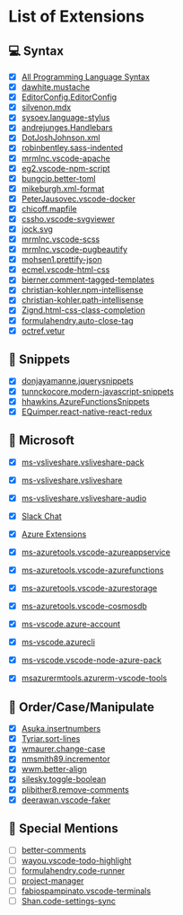 # List of Extensions

## 💻 Syntax

- [x] [All Programming Language Syntax](https://marketplace.visualstudio.com/search?target=VSCode&category=Programming%20Languages&sortBy=Downloads)
- [x] [dawhite.mustache](https://marketplace.visualstudio.com/items?itemName=dawhite.mustache)
- [x] [EditorConfig.EditorConfig](https://marketplace.visualstudio.com/items?itemName=EditorConfig.EditorConfig)
- [x] [silvenon.mdx](https://marketplace.visualstudio.com/items?itemName=silvenon.mdx)
- [x] [sysoev.language-stylus](https://marketplace.visualstudio.com/items?itemName=sysoev.language-stylus)
- [x] [andrejunges.Handlebars](https://marketplace.visualstudio.com/items?itemName=andrejunges.Handlebars)
- [x] [DotJoshJohnson.xml](https://marketplace.visualstudio.com/items?itemName=DotJoshJohnson.xml)
- [x] [robinbentley.sass-indented](https://marketplace.visualstudio.com/items?itemName=robinbentley.sass-indented)
- [x] [mrmlnc.vscode-apache](https://marketplace.visualstudio.com/items?itemName=mrmlnc.vscode-apache)
- [x] [eg2.vscode-npm-script](https://marketplace.visualstudio.com/items?itemName=eg2.vscode-npm-script)
- [x] [bungcip.better-toml](https://marketplace.visualstudio.com/items?itemName=bungcip.better-toml)
- [x] [mikeburgh.xml-format](https://marketplace.visualstudio.com/items?itemName=mikeburgh.xml-format)
- [x] [PeterJausovec.vscode-docker](https://marketplace.visualstudio.com/items?itemName=PeterJausovec.vscode-docker)
- [x] [chicoff.mapfile](https://marketplace.visualstudio.com/items?itemName=chicoff.mapfile)
- [x] [cssho.vscode-svgviewer](https://marketplace.visualstudio.com/items?itemName=cssho.vscode-svgviewer)
- [x] [jock.svg](https://marketplace.visualstudio.com/items?itemName=jock.svg)
- [x] [mrmlnc.vscode-scss](https://marketplace.visualstudio.com/items?itemName=mrmlnc.vscode-scss)
- [x] [mrmlnc.vscode-pugbeautify](https://marketplace.visualstudio.com/items?itemName=mrmlnc.vscode-pugbeautify)
- [x] [mohsen1.prettify-json](https://marketplace.visualstudio.com/items?itemName=mohsen1.prettify-json)
- [x] [ecmel.vscode-html-css](https://marketplace.visualstudio.com/items?itemName=ecmel.vscode-html-css)
- [x] [bierner.comment-tagged-templates](https://marketplace.visualstudio.com/items?itemName=bierner.comment-tagged-templates)
- [x] [christian-kohler.npm-intellisense](https://marketplace.visualstudio.com/items?itemName=christian-kohler.npm-intellisense)
- [x] [christian-kohler.path-intellisense](https://marketplace.visualstudio.com/items?itemName=christian-kohler.path-intellisense)
- [x] [Zignd.html-css-class-completion](https://marketplace.visualstudio.com/items?itemName=Zignd.html-css-class-completion)
- [x] [formulahendry.auto-close-tag](https://marketplace.visualstudio.com/items?itemName=formulahendry.auto-close-tag)
- [x] [octref.vetur](https://marketplace.visualstudio.com/items?itemName=octref.vetur)

## 🚀 Snippets

- [x] [donjayamanne.jquerysnippets](https://marketplace.visualstudio.com/items?itemName=donjayamanne.jquerysnippets)
- [x] [tunnckocore.modern-javascript-snippets](https://marketplace.visualstudio.com/items?itemName=tunnckocore.modern-javascript-snippets)
- [x] [hhawkins.AzureFunctionsSnippets](https://marketplace.visualstudio.com/items?itemName=hhawkins.AzureFunctionsSnippets)
- [x] [EQuimper.react-native-react-redux](https://marketplace.visualstudio.com/items?itemName=EQuimper.react-native-react-redux)

## 🌋 Microsoft

- [x] [ms-vsliveshare.vsliveshare-pack](https://marketplace.visualstudio.com/items?itemName=ms-vsliveshare.vsliveshare-pack)
- [x] [ms-vsliveshare.vsliveshare](https://marketplace.visualstudio.com/items?itemName=ms-vsliveshare.vsliveshare)
- [x] [ms-vsliveshare.vsliveshare-audio](https://marketplace.visualstudio.com/items?itemName=ms-vsliveshare.vsliveshare-audio)
- [x] [Slack Chat](https://marketplace.visualstudio.com/items?itemName=karigari.chat)
- [x] [Azure Extensions](https://marketplace.visualstudio.com/search?target=VSCode&category=Azure&sortBy=Downloads)
- [x] [ms-azuretools.vscode-azureappservice](https://marketplace.visualstudio.com/items?itemName=ms-azuretools.vscode-azureappservice)
- [x] [ms-azuretools.vscode-azurefunctions](https://marketplace.visualstudio.com/items?itemName=ms-azuretools.vscode-azurefunctions)
- [x] [ms-azuretools.vscode-azurestorage](https://marketplace.visualstudio.com/items?itemName=ms-azuretools.vscode-azurestorage)
- [x] [ms-azuretools.vscode-cosmosdb](https://marketplace.visualstudio.com/items?itemName=ms-azuretools.vscode-cosmosdb)
- [x] [ms-vscode.azure-account](https://marketplace.visualstudio.com/items?itemName=ms-vscode.azure-account)
- [x] [ms-vscode.azurecli](https://marketplace.visualstudio.com/items?itemName=ms-vscode.azurecli)
- [x] [ms-vscode.vscode-node-azure-pack](https://marketplace.visualstudio.com/items?itemName=ms-vscode.vscode-node-azure-pack)
- [x] [msazurermtools.azurerm-vscode-tools](https://marketplace.visualstudio.com/items?itemName=msazurermtools.azurerm-vscode-tools)


## 🚦 Order/Case/Manipulate

- [x] [Asuka.insertnumbers](https://marketplace.visualstudio.com/items?itemName=Asuka.insertnumbers)
- [x] [Tyriar.sort-lines](https://marketplace.visualstudio.com/items?itemName=Tyriar.sort-lines)
- [x] [wmaurer.change-case](https://marketplace.visualstudio.com/items?itemName=wmaurer.change-case)
- [x] [nmsmith89.incrementor](https://marketplace.visualstudio.com/items?itemName=nmsmith89.incrementor)
- [x] [wwm.better-align](https://marketplace.visualstudio.com/items?itemName=wwm.better-align)
- [x] [silesky.toggle-boolean](https://marketplace.visualstudio.com/items?itemName=silesky.toggle-boolean)
- [x] [plibither8.remove-comments](https://marketplace.visualstudio.com/items?itemName=plibither8.remove-comments)
- [x] [deerawan.vscode-faker](https://marketplace.visualstudio.com/items?itemName=deerawan.vscode-faker)

## 🙌 Special Mentions

- [ ] [better-comments](https://marketplace.visualstudio.com/items?itemName=aaron-bond.better-comments)
- [ ] [wayou.vscode-todo-highlight](https://marketplace.visualstudio.com/items?itemName=wayou.vscode-todo-highlight)
- [ ] [formulahendry.code-runner](https://marketplace.visualstudio.com/items?itemName=formulahendry.code-runner)
- [ ] [project-manager](https://marketplace.visualstudio.com/items?itemName=alefragnani.project-manager)
- [ ] [fabiospampinato.vscode-terminals](https://marketplace.visualstudio.com/items?itemName=fabiospampinato.vscode-terminals)
- [ ] [Shan.code-settings-sync](https://marketplace.visualstudio.com/items?itemName=Shan.code-settings-sync)
